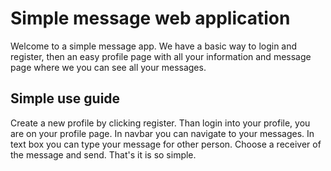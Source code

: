 # Simple message web application


Welcome to a simple message app. We have a basic way to login and register, then an easy profile page with all your information and message page 
where we you can see all your messages.

## Simple use guide

Create a new profile by clicking register. Than login into your profile, you are on your profile page. In navbar you can navigate to your messages.
In text box you can type your message for other person. Choose a receiver of the message and send.
That's it is so simple.
